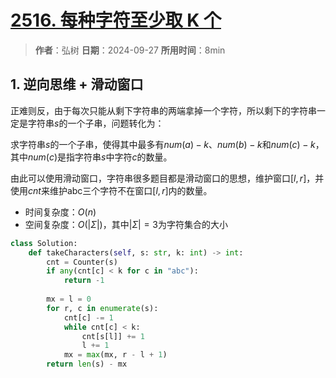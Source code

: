 # [2516. 每种字符至少取 K 个](https://leetcode.cn/problems/take-k-of-each-character-from-left-and-right/description/)

> **作者**：弘树
> **日期**：2024-09-27
> **所用时间**：8min

## 1. 逆向思维 + 滑动窗口

正难则反，由于每次只能从剩下字符串的两端拿掉一个字符，所以剩下的字符串一定是字符串$s$的一个子串，问题转化为：

求字符串$s$的一个子串，使得其中最多有$num(a) - k$、$num(b) - k$和$num(c) - k$，其中$num(c)$是指字符串$s$中字符$c$的数量。

由此可以使用滑动窗口，字符串很多题目都是滑动窗口的思想，维护窗口$[l, r]$，并使用$cnt$来维护abc三个字符不在窗口$[l, r]$内的数量。

- 时间复杂度：$O(n)$
- 空间复杂度：$O(|Σ|)$，其中$|Σ|=3$为字符集合的大小

```python
class Solution:
    def takeCharacters(self, s: str, k: int) -> int:
        cnt = Counter(s)
        if any(cnt[c] < k for c in "abc"):
            return -1
        
        mx = l = 0
        for r, c in enumerate(s):
            cnt[c] -= 1
            while cnt[c] < k:
                cnt[s[l]] += 1
                l += 1
            mx = max(mx, r - l + 1)
        return len(s) - mx
```